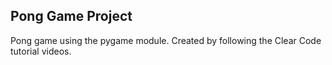 ## Pong Game Project

Pong game using the pygame module. Created by following the Clear Code tutorial videos.